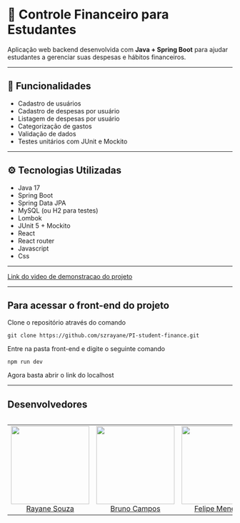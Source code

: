 # 💸 Controle Financeiro para Estudantes

Aplicação web backend desenvolvida com **Java + Spring Boot** para ajudar estudantes a gerenciar suas despesas e hábitos financeiros.

---

## 🧾 Funcionalidades

- Cadastro de usuários
- Cadastro de despesas por usuário
- Listagem de despesas por usuário
- Categorização de gastos
- Validação de dados
- Testes unitários com JUnit e Mockito

---

## ⚙️ Tecnologias Utilizadas

- Java 17
- Spring Boot
- Spring Data JPA
- MySQL (ou H2 para testes)
- Lombok
- JUnit 5 + Mockito
- React
- React router
- Javascript
- Css
---

[Link do video de demonstracao do projeto](https://youtu.be/r3AdQROdZho)

---

## Para acessar o front-end do projeto

Clone o repositório através do comando

```
git clone https://github.com/szrayane/PI-student-finance.git
```

Entre na pasta front-end e digite o seguinte comando

```
npm run dev
```

Agora basta abrir o link do localhost

---

## <strong>Desenvolvedores</strong>
<table align="left">
  <tr>
    <td align="center"> <img src="https://avatars.githubusercontent.com/u/133218648?v=4" width=175/></br><a href="https://github.com/szrayane">Rayane Souza</a> 
   </td>
   <td align="center"> <img src="https://avatars.githubusercontent.com/u/69654449?v=4" width=175/></br><a href="https://github.com/AlgumaCoisa2">Bruno Campos</a> 
   </td>
    <td align="center"> <img src="https://avatars.githubusercontent.com/u/82682533?v=4" width=175/></br><a href="https://github.com/AlgumaCoisa2">Felipe Menezes</a> 
   </td>
  </tr>
</table>
